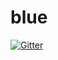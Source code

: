 # blue

[![Gitter](https://badges.gitter.im/Join%20Chat.svg)](https://gitter.im/mevrgior/blue?utm_source=badge&utm_medium=badge&utm_campaign=pr-badge&utm_content=badge)
